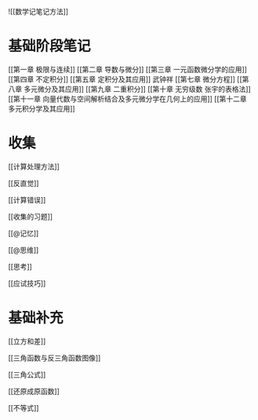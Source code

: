 ![[数学记笔记方法]]
# 基础阶段笔记
[[第一章 极限与连续]]
[[第二章 导数与微分]]
[[第三章 一元函数微分学的应用]]
[[第四章 不定积分]]
[[第五章 定积分及其应用]]
武钟祥
[[第七章 微分方程]]
[[第八章 多元微分及其应用]]
[[第九章 二重积分]]
[[第十章 无穷级数 张宇的表格法]]
[[第十一章 向量代数与空间解析结合及多元微分学在几何上的应用]]
[[第十二章 多元积分学及其应用]]

# 收集

[[计算处理方法]]

[[反直觉]]

[[计算错误]]

[[收集的习题]]

[[@记忆]]

[[@思维]]

[[思考]]

[[应试技巧]]
# 基础补充

[[立方和差]]

[[三角函数与反三角函数图像]]

[[三角公式]]

[[还原成原函数]]

[[不等式]]
